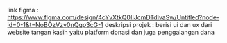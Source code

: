 link figma : https://www.figma.com/design/4cYvXtkQ0IIJcmDTdivaSw/Untitled?node-id=0-1&t=NoBOzVzv0nQqp3cG-1
deskripsi projek : berisi ui dan ux dari website tangan kasih yaitu platform donasi dan juga penggalangan dana
